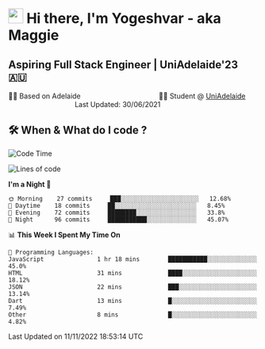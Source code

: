 <h1><img src="https://emojis.slackmojis.com/emojis/images/1531849430/4246/blob-sunglasses.gif?1531849430" width="30"/> Hi there, I'm Yogeshvar - aka Maggie</h1>

## Aspiring Full Stack Engineer | UniAdelaide'23 🇦🇺  
🏂🏻  Based on Adelaide &nbsp;&nbsp;&nbsp;&nbsp;&nbsp;&nbsp;&nbsp;&nbsp;&nbsp;&nbsp;&nbsp;&nbsp;&nbsp;&nbsp;&nbsp;&nbsp;&nbsp;&nbsp;&nbsp;&nbsp;&nbsp;&nbsp;&nbsp;&nbsp;&nbsp;&nbsp;&nbsp;&nbsp;&nbsp;&nbsp;&nbsp;&nbsp;&nbsp;&nbsp;&nbsp;&nbsp;&nbsp;&nbsp;&nbsp;👨‍💻 Student @ [UniAdelaide](https://www.adelaide.edu.au)   &nbsp;&nbsp;&nbsp;&nbsp;&nbsp;&nbsp;&nbsp;&nbsp;&nbsp;&nbsp;&nbsp;&nbsp;&nbsp;&nbsp;&nbsp;&nbsp;&nbsp;&nbsp;&nbsp;&nbsp;&nbsp;&nbsp;&nbsp;&nbsp;&nbsp;&nbsp;&nbsp;&nbsp;&nbsp;&nbsp;&nbsp;&nbsp; &nbsp;Last Updated: 30/06/2021

## 🛠 When & What do I code ?  

<!--START_SECTION:waka-->
![Code Time](http://img.shields.io/badge/Code%20Time-1%2C834%20hrs%2045%20mins-blue)

![Lines of code](https://img.shields.io/badge/From%20Hello%20World%20I%27ve%20Written-2%20Million%20lines%20of%20code-blue)

**I'm a Night 🦉** 

```text
🌞 Morning    27 commits     ███░░░░░░░░░░░░░░░░░░░░░░   12.68% 
🌆 Daytime    18 commits     ██░░░░░░░░░░░░░░░░░░░░░░░   8.45% 
🌃 Evening    72 commits     ████████░░░░░░░░░░░░░░░░░   33.8% 
🌙 Night      96 commits     ███████████░░░░░░░░░░░░░░   45.07%

```


📊 **This Week I Spent My Time On** 

```text
💬 Programming Languages: 
JavaScript               1 hr 18 mins        ███████████░░░░░░░░░░░░░░   45.0% 
HTML                     31 mins             ████░░░░░░░░░░░░░░░░░░░░░   18.12% 
JSON                     22 mins             ███░░░░░░░░░░░░░░░░░░░░░░   13.14% 
Dart                     13 mins             █░░░░░░░░░░░░░░░░░░░░░░░░   7.49% 
Other                    8 mins              █░░░░░░░░░░░░░░░░░░░░░░░░   4.82%

```


 Last Updated on 11/11/2022 18:53:14 UTC
<!--END_SECTION:waka-->
